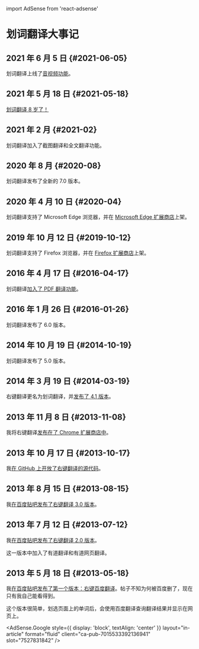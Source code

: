 import AdSense from 'react-adsense'

# 划词翻译大事记

## 2021 年 6 月 5 日 {#2021-06-05}

划词翻译上线了[音视频功能](./guides/video.md)。

## 2021 年 5 月 18 日 {#2021-05-18}

[划词翻译 8 岁了！](/blog/2021/05/16/8-years-old)

## 2021 年 2 月 {#2021-02}

划词翻译加入了截图翻译和全文翻译功能。

## 2020 年 8 月 {#2020-08}

划词翻译发布了全新的 7.0 版本。

## 2020 年 4 月 10 日 {#2020-04}

划词翻译支持了 Microsoft Edge 浏览器，并在 [Microsoft Edge 扩展商店](https://microsoftedge.microsoft.com/addons/detail/oikmahiipjniocckomdccmplodldodja)上架。

## 2019 年 10 月 12 日 {#2019-10-12}

划词翻译支持了 Firefox 浏览器，并在 [Firefox 扩展商店](https://addons.mozilla.org/zh-CN/firefox/addon/hcfy/)上架。

## 2016 年 4 月 17 日 {#2016-04-17}

划词翻译[加入了 PDF 翻译功能](https://github.com/lmk123/crx-selection-translate/pull/159)。

## 2016 年 1 月 26 日 {#2016-01-26}

划词翻译发布了 6.0 版本。

## 2014 年 10 月 19 日 {#2014-10-19}

划词翻译发布了 5.0 版本。

## 2014 年 3 月 19 日 {#2014-03-19}

右键翻译更名为划词翻译，并[发布了 4.1 版本](https://tieba.baidu.com/p/2930979270)。

## 2013 年 11 月 8 日 {#2013-11-08}

我将右键翻译[发布在了 Chrome 扩展商店中](https://chrome.google.com/webstore/detail/ikhdkkncnoglghljlkmcimlnlhkeamad)。

## 2013 年 10 月 17 日 {#2013-10-17}

我[在 GitHub 上开放了右键翻译的源代码](https://github.com/lmk123/crx-selection-translate/commit/7d92baf7fd3764ac0433755989f86f38c19f5adf)。

## 2013 年 8 月 15 日 {#2013-08-15}

我[在百度贴吧发布了右键翻译 3.0 版本](https://tieba.baidu.com/p/2532187347)。

## 2013 年 7 月 12 日 {#2013-07-12}

我[在百度贴吧发布了右键翻译 2.0 版本](https://tieba.baidu.com/p/2453244876)。

这一版本中加入了有道翻译和有道网页翻译。

## 2013 年 5 月 18 日 {#2013-05-18}

我[在百度贴吧发布了第一个版本：右键百度翻译](https://tieba.baidu.com/p/2335863519)。帖子不知为何被百度删了，现在只有我自己能看得到。

这个版本很简单，划选页面上的单词后，会使用百度翻译查询翻译结果并显示在网页上。

<AdSense.Google
style={{ display: 'block', textAlign: 'center' }}
layout="in-article"
format="fluid"
client="ca-pub-7015533392136941"
slot="7527831842"
/>
